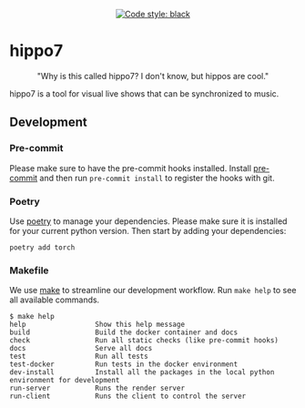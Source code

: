 <p align="center">
<a href="https://github.com/ambv/black"><img alt="Code style: black" src="https://img.shields.io/badge/code%20style-black-000000.svg"></a>
</p>

# hippo7
<center>"Why is this called hippo7? I don't know, but hippos are cool."</center>

hippo7 is a tool for visual live shows that can be synchronized to music.

## Development

### Pre-commit
Please make sure to have the pre-commit hooks installed.
Install [pre-commit](https://pre-commit.com/) and then run `pre-commit install` to register the hooks with git.

### Poetry
Use [poetry](https://poetry.eustace.io/) to manage your dependencies.
Please make sure it is installed for your current python version.
Then start by adding your dependencies:
```console
poetry add torch
```

### Makefile
We use [make](https://www.gnu.org/software/make/) to streamline our development workflow.
Run `make help` to see all available commands.

<!-- START makefile-doc -->
```
$ make help 
help                 Show this help message
build                Build the docker container and docs
check                Run all static checks (like pre-commit hooks)
docs                 Serve all docs
test                 Run all tests
test-docker          Run tests in the docker environment
dev-install          Install all the packages in the local python environment for development
run-server           Runs the render server
run-client           Runs the client to control the server 
```
<!-- END makefile-doc -->
